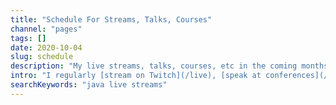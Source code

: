 ```yaml
---
title: "Schedule For Streams, Talks, Courses"
channel: "pages"
tags: []
date: 2020-10-04
slug: schedule
description: "My live streams, talks, courses, etc in the coming months."
intro: "I regularly [stream on Twitch](/live), [speak at conferences](/talks) and occasionally give [Java courses](/courses) in a public forum. Here's the schedule for the coming months."
searchKeywords: "java live streams"
---
```


<!-- CONTENT IS IGNORED -->
